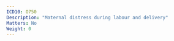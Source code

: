 ```yaml
---
ICD10: O750
Description: "Maternal distress during labour and delivery"
Matters: No
Weight: 0
---
```

